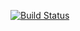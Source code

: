[![Build Status](https://travis-ci.org/hdemon/github-api-proxy.svg)](https://travis-ci.org/hdemon/github-api-proxy)
